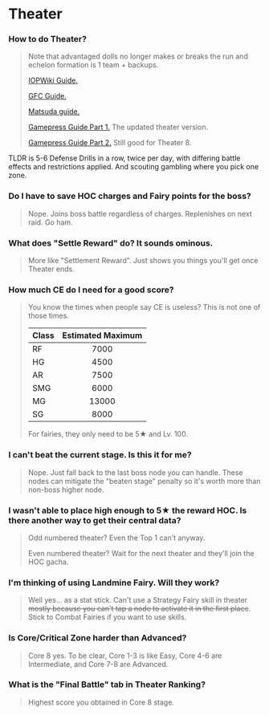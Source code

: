 # Theater

### How to do Theater?

> Note that advantaged dolls no longer makes or breaks the run and echelon formation is 1 team + backups.
>
> [IOPWiki Guide.](https://iopwiki.com/wiki/Theater_Mode)
>
> [GFC Guide.](https://www.gflcorner.com/theater-system-introduction-by-gfc/)
>
> [Matsuda guide.](https://gfl.matsuda.tips/post/rng_backstabbing) 
>
> [Gamepress Guide Part 1.](https://gamepress.gg/girlsfrontline/theater-7-overhaul-guide-new-mechanics-new-enemies-same-pain) The updated theater version.
>
> [Gamepress Guide Part 2.](https://gamepress.gg/girlsfrontline/theater-7-combat-guide) Still good for Theater 8.

TLDR is 5-6 Defense Drills in a row, twice per day, with differing battle effects and restrictions applied. And scouting gambling where you pick one zone.

### Do I have to save HOC charges and Fairy points for the boss?

> Nope. Joins boss battle regardless of charges. Replenishes on next raid. Go ham.

### What does "Settle Reward" do? It sounds ominous.

> More like "Settlement Reward". Just shows you things you'll get once Theater ends.

### How much CE do I need for a good score?

> You know the times when people say CE is useless? This is not one of those times.
>
> | Class | Estimated Maximum |
> | --- | --- |
> | RF | <div style="text-align: center;">7000</div> |
> | HG | <div style="text-align: center;">4500</div> |
> | AR | <div style="text-align: center;">7500</div> |
> | SMG | <div style="text-align: center;">6000</div> |
> | MG | <div style="text-align: center;">13000</div> |
> | SG | <div style="text-align: center;">8000</div> |
>
> For fairies, they only need to be 5★ and Lv. 100.

### I can't beat the current stage. Is this it for me?

> Nope. Just fall back to the last boss node you can handle. These nodes can mitigate the "beaten stage" penalty so it's worth more than non-boss higher node.

### I wasn't able to place high enough to 5★ the reward HOC. Is there another way to get their central data?

> Odd numbered theater? Even the Top 1 can't anyway.
>
> Even numbered theater? Wait for the next theater and they'll join the HOC gacha.

### I'm thinking of using Landmine Fairy. Will they work?

> Well yes... as a stat stick. Can't use a Strategy Fairy skill in theater ~~mostly because you can't tap a node to activate it in the first place~~. Stick to Combat Fairies if you want to use skills.

### Is Core/Critical Zone harder than Advanced?

> Core 8 yes. To be clear, Core 1-3 is like Easy, Core 4-6 are Intermediate, and Core 7-8 are Advanced.

### What is the "Final Battle" tab in Theater Ranking?

> Highest score you obtained in Core 8 stage.
